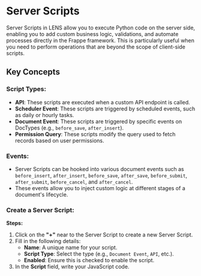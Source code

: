 #  Server Scripts
  
Server Scripts in LENS allow you to execute Python code on the server side, enabling you to add custom business logic, validations, and automate processes directly in the Frappe framework. This is particularly useful when you need to perform operations that are beyond the scope of client-side scripts.
  

## Key Concepts
  

### Script Types:
  
-   **API**: These scripts are executed when a custom API endpoint is called.
-   **Scheduler Event**: These scripts are triggered by scheduled events, such as daily or hourly tasks.
-   **Document Event**: These scripts are triggered by specific events on DocTypes (e.g., `before_save`, `after_insert`).
-   **Permission Query**: These scripts modify the query used to fetch records based on user permissions.
  
### Events:  
  
-   Server Scripts can be hooked into various document events such as `before_insert`, `after_insert`, `before_save`, `after_save`, `before_submit`, `after_submit`, `before_cancel`, and `after_cancel`.
-   These events allow you to inject custom logic at different stages of a document's lifecycle.

  
### Create a Server Script:
**Steps:**

 1. Click on the **"+"** near to the Server Script to create a new Server Script.
 2. Fill in the following details:
	  - **Name**: A unique name for your script.
	  - **Script Type**: Select the type (e.g., `Document Event`, `API`, etc.).
	  - **Enabled**: Ensure this is checked to enable the script.
3. In the **Script** field, write your JavaScript code.
<!--stackedit_data:
eyJoaXN0b3J5IjpbOTMwNTA5MTc0LDEwMzEzODkzOTIsMjA4ND
g2NzM5NywyMDk0Nzg0NzAwLDczMDk5ODExNl19
-->